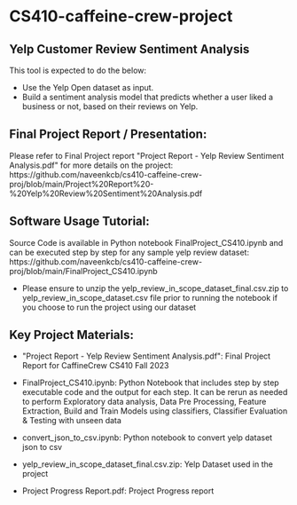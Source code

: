 # CS410-caffeine-crew-project
<H2>Yelp Customer Review Sentiment Analysis</H2>

This tool is expected to do the below:
- Use the Yelp Open dataset as input.
- Build a sentiment analysis model that predicts whether a user liked a business or not, based on their reviews on Yelp.

<H2>Final Project Report / Presentation:</H2>
Please refer to Final Project report "Project Report - Yelp Review Sentiment Analysis.pdf" for more details on the project: 
https://github.com/naveenkcb/cs410-caffeine-crew-proj/blob/main/Project%20Report%20-%20Yelp%20Review%20Sentiment%20Analysis.pdf

<H2>Software Usage Tutorial:</H2>
Source Code is available in Python notebook FinalProject_CS410.ipynb and can be executed step by step for any sample yelp review dataset: 
https://github.com/naveenkcb/cs410-caffeine-crew-proj/blob/main/FinalProject_CS410.ipynb

- Please ensure to unzip the yelp_review_in_scope_dataset_final.csv.zip to yelp_review_in_scope_dataset.csv file prior to running the notebook if you choose to run the project using our dataset

<H2>Key Project Materials:</H2>

- "Project Report - Yelp Review Sentiment Analysis.pdf": Final Project Report for CaffineCrew CS410 Fall 2023

- FinalProject_CS410.ipynb: Python Notebook that includes step by step executable code and the output for each step. It can be rerun as needed to perform Exploratory data analysis, Data Pre Processing, Feature Extraction, Build and Train Models using classifiers, Classifier Evaluation & Testing with unseen data

- convert_json_to_csv.ipynb: Python notebook to convert yelp dataset json to csv

- yelp_review_in_scope_dataset_final.csv.zip: Yelp Dataset used in the project

- Project Progress Report.pdf: Project Progress report


